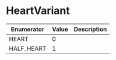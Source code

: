 # HeartVariant

| Enumerator  | Value | Description |
| ----------- | ----- | ----------- |
| HEART       | 0     |             |
| HALF\_HEART | 1     |             |
